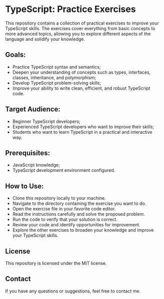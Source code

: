 # TypeScript: Practice Exercises

This repository contains a collection of practical exercises to improve your TypeScript skills. The exercises cover everything from basic concepts to more advanced topics, allowing you to explore different aspects of the language and solidify your knowledge.


## Goals:
* Practice TypeScript syntax and semantics;
* Deepen your understanding of concepts such as types, interfaces, classes, inheritance, and polymorphism;
* Develop TypeScript problem-solving skills;
* Improve your ability to write clean, efficient, and robust TypeScript code.

## Target Audience:
* Beginner TypeScript developers;
* Experienced TypeScript developers who want to improve their skills;
* Students who want to learn TypeScript in a practical and interactive way.


## Prerequisites:
* JavaScript knowledge;
* TypeScript development environment configured.

## How to Use:
* Clone this repository locally to your machine.
* Navigate to the directory containing the exercise you want to do.
* Open the exercise file in your favorite code editor.
* Read the instructions carefully and solve the proposed problem.
* Run the code to verify that your solution is correct.
* Review your code and identify opportunities for improvement.
* Explore the other exercises to broaden your knowledge and improve your TypeScript skills.


## License

This repository is licensed under the MIT license.

## Contact

If you have any questions or suggestions, feel free to contact me.
